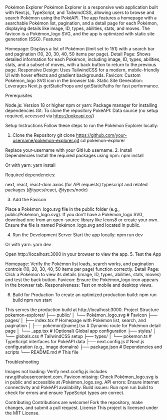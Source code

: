 Pokémon Explorer
Pokémon Explorer is a responsive web application built with Next.js, TypeScript, and TailwindCSS, allowing users to browse and search Pokémon using the PokéAPI. The app features a homepage with a searchable Pokémon list, pagination, and a detail page for each Pokémon, displaying details like image, ID, types, abilities, stats, and moves. The favicon is a Pokémon_logo SVG, and the app is optimized with static site generation (SSG).
Features

Homepage: Displays a list of Pokémon (limit set to 151) with a search bar and pagination (10, 20, 30, 40, 50 items per page).
Detail Page: Shows detailed information for each Pokémon, including image, ID, types, abilities, stats, and a subset of moves, with a back button to return to the previous page.
Responsive Design: Uses TailwindCSS for a modern, mobile-friendly UI with hover effects and gradient backgrounds.
Favicon: Custom Pokémon_logo SVG icon in the browser tab.
Static Site Generation: Leverages Next.js getStaticProps and getStaticPaths for fast performance.

Prerequisites

Node.js: Version 18 or higher
npm or yarn: Package manager for installing dependencies
Git: To clone the repository
PokéAPI: Data source (no setup required, accessed via https://pokeapi.co/)

Setup Instructions
Follow these steps to run the Pokémon Explorer locally:
1. Clone the Repository
git clone https://github.com/your-username/pokemon-explorer.git
cd pokemon-explorer

Replace your-username with your GitHub username.
2. Install Dependencies
Install the required packages using npm:
npm install

Or with yarn:
yarn install

Required dependencies:

next, react, react-dom
axios (for API requests)
typescript and related packages (@types/react, @types/node)

3. Add the Favicon

Place a Pokémon_logo.svg file in the public folder (e.g., public/Pokémon_logo.svg).
If you don’t have a Pokémon_logo SVG, download one from an open-source library like Icons8 or create your own.
Ensure the file is named Pokémon_logo.svg and located in public.

4. Run the Development Server
Start the app locally:
npm run dev

Or with yarn:
yarn dev

Open http://localhost:3000 in your browser to view the app.
5. Test the App

Homepage: Verify the Pokémon list loads, search works, and pagination controls (10, 20, 30, 40, 50 items per page) function correctly.
Detail Page: Click a Pokémon to view its details (image, ID, types, abilities, stats, moves) and test the back button.
Favicon: Ensure the Pokémon_logo icon appears in the browser tab.
Responsiveness: Test on mobile and desktop views.

6. Build for Production
To create an optimized production build:
npm run build
npm run start

This serves the production build at http://localhost:3000.
Project Structure
pokemon-explorer/
├── public/
│   └── Pokémon_logo.svg           # Favicon
├── pages/
│   ├── index.tsx             # Homepage with Pokémon list, search, and pagination
│   ├── pokemon/[name].tsx    # Dynamic route for Pokémon detail page
│   └── _app.tsx             # (Optional) Global app configuration
├── styles/
│   └── globals.css           # TailwindCSS setup
├── types/
│   └── pokemon.ts            # TypeScript interfaces for PokéAPI data
├── next.config.js            # Next.js configuration (e.g., image domains)
├── package.json              # Dependencies and scripts
└── README.md                 # This file

Troubleshooting

Images not loading: Verify next.config.js includes raw.githubusercontent.com.
Favicon missing: Check Pokémon_logo.svg is in public and accessible at /Pokémon_logo.svg.
API errors: Ensure internet connectivity and PokéAPI availability.
Build issues: Run npm run build to check for errors and ensure TypeScript types are correct.

Contributing
Contributions are welcome! Fork the repository, make changes, and submit a pull request.
License
This project is licensed under the MIT License.
